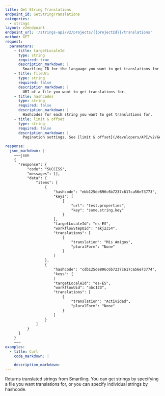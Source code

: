 ```yaml
---
title: Get String Translations
endpoint_id: GetStringTranslations
categories:
  - strings
layout: v2endpoint
endpoint_url: '/strings-api/v2/projects/{{projectId}}/translations'
method: GET
request:
  parameters:
    - title: targetLocaleId
      type: string
      required: true
      description_markdown: |
        Smartling ID for the language you want to get translations for.
    - title: fileUri
      type: string
      required: false
      description_markdown: |
        URI of a file you want to get translations for.
    - title: hashcodes
      type: string
      required: false
      description_markdown: |
        Hashcodes for each string you want to get translations for.
    - title: limit & offset
      type: string
      required: false
      description_markdown: |
        Pagination settings. See [limit & offset](/developers/API/v2/General-Information/Limit-and-Offset/) for more.

response:
  json_markdown: |-
    ~~~json
    {
      "response": {
          "code": "SUCCESS",
          "messages": [],
          "data": {
              "items": [
                  {
                      "hashcode": "ebb125de896c6b7237c617ca56e73773",
                      "keys": [
                          {
                              "url": "test.properties",
                              "key": "some.string.key"
                          }
                      ],
                      "targetLocaleId": "es-ES",
                      "workflowStepUid": "akj2354",
                      "translations": [
                          {
                              "translation": "Mis Amigos",
                              "pluralForm": "None"
                          }
                      ]
                  },
                  {
                      "hashcode": "cdb125de896c6b7237c617ca56e73774",
                      "keys": [
                      ]
                      "targetLocaleId": "es-ES",
                      "workflowUid": "abc123",
                      "translations": [
                          {
                              "translation": "Actividad",
                              "pluralForm": "None"
                          }
                      ]
                  }
              ]
          }
      }
    }
    ~~~
examples:
  - title: Curl
    code_markdown: |

    description_markdown:
---
```


Returns translated strings from Smartling. You can get strings by specifying a file you want translations for, or you can specify individual strings by hashcode.
